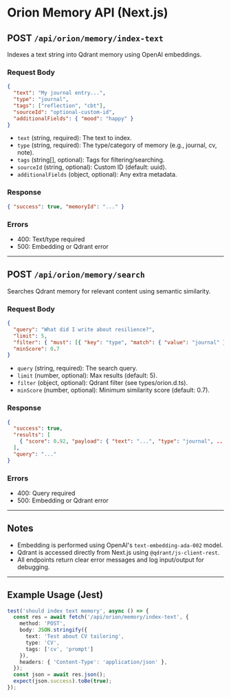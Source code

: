 # Orion Memory API (Next.js)

## POST `/api/orion/memory/index-text`

Indexes a text string into Qdrant memory using OpenAI embeddings.

### Request Body
```json
{
  "text": "My journal entry...",
  "type": "journal",
  "tags": ["reflection", "cbt"],
  "sourceId": "optional-custom-id",
  "additionalFields": { "mood": "happy" }
}
```
- `text` (string, required): The text to index.
- `type` (string, required): The type/category of memory (e.g., journal, cv, note).
- `tags` (string[], optional): Tags for filtering/searching.
- `sourceId` (string, optional): Custom ID (default: uuid).
- `additionalFields` (object, optional): Any extra metadata.

### Response
```json
{ "success": true, "memoryId": "..." }
```

### Errors
- 400: Text/type required
- 500: Embedding or Qdrant error

---

## POST `/api/orion/memory/search`

Searches Qdrant memory for relevant content using semantic similarity.

### Request Body
```json
{
  "query": "What did I write about resilience?",
  "limit": 5,
  "filter": { "must": [{ "key": "type", "match": { "value": "journal" } }] },
  "minScore": 0.7
}
```
- `query` (string, required): The search query.
- `limit` (number, optional): Max results (default: 5).
- `filter` (object, optional): Qdrant filter (see types/orion.d.ts).
- `minScore` (number, optional): Minimum similarity score (default: 0.7).

### Response
```json
{
  "success": true,
  "results": [
    { "score": 0.92, "payload": { "text": "...", "type": "journal", ... } }
  ],
  "query": "..."
}
```

### Errors
- 400: Query required
- 500: Embedding or Qdrant error

---

## Notes
- Embedding is performed using OpenAI's `text-embedding-ada-002` model.
- Qdrant is accessed directly from Next.js using `@qdrant/js-client-rest`.
- All endpoints return clear error messages and log input/output for debugging.

---

## Example Usage (Jest)
```ts
test('should index text memory', async () => {
  const res = await fetch('/api/orion/memory/index-text', {
    method: 'POST',
    body: JSON.stringify({
      text: 'Test about CV tailoring',
      type: 'CV',
      tags: ['cv', 'prompt']
    }),
    headers: { 'Content-Type': 'application/json' },
  });
  const json = await res.json();
  expect(json.success).toBe(true);
});
```
